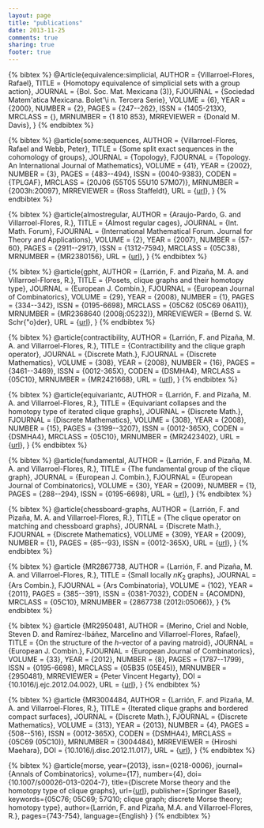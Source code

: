 ```yaml
---
layout: page
title: "publications"
date: 2013-11-25
comments: true
sharing: true
footer: true
---
```


{% bibtex %}
@Article{equivalence:simplicial,
    AUTHOR = {Villarroel-Flores, Rafael},
     TITLE = {Homotopy equivalence of simplicial sets with a group action},
   JOURNAL = {Bol. Soc. Mat. Mexicana (3)},
  FJOURNAL = {Sociedad Matem\'atica Mexicana. Bolet\'\i n. Tercera Serie},
    VOLUME = {6},
      YEAR = {2000},
    NUMBER = {2},
     PAGES = {247--262},
      ISSN = {1405-213X},
   MRCLASS = {},
  MRNUMBER = {1 810 853},
MRREVIEWER = {Donald M. Davis},
}
{% endbibtex %}

{% bibtex %}
@article{some:sequences,
   AUTHOR = {Villarroel-Flores, Rafael and Webb, Peter},
     TITLE = {Some split exact sequences in the cohomology of groups},
   JOURNAL = {Topology},
  FJOURNAL = {Topology. An International Journal of Mathematics},
    VOLUME = {41},
      YEAR = {2002},
    NUMBER = {3},
     PAGES = {483--494},
      ISSN = {0040-9383},
     CODEN = {TPLGAF},
   MRCLASS = {20J06 (55T05 55U10 57M07)},
  MRNUMBER = {2003h:20097},
MRREVIEWER = {Ross Staffeldt},
URL = {[url](http://dx.doi.org/10.1016/S0040-9383(01)00012-X)},
}
{% endbibtex %}

{% bibtex %}
@article{almostregular,
    AUTHOR = {Araujo-Pardo, G. and Villarroel-Flores, R.},
     TITLE = {Almost regular cages},
   JOURNAL = {Int. Math. Forum},
  FJOURNAL = {International Mathematical Forum. Journal for Theory and
              Applications},
    VOLUME = {2},
      YEAR = {2007},
    NUMBER = {57-60},
     PAGES = {2911--2917},
      ISSN = {1312-7594},
   MRCLASS = {05C38},
  MRNUMBER = {MR2380156},
  URL = {[url](http://www.m-hikari.com/imf-password2007/57-60-2007/index.html)},
}
{% endbibtex %}

{% bibtex %}
@article{gpht,
   AUTHOR = {Larrión, F. and Pizaña, M. A. and Villarroel-Flores,
              R.},
     TITLE = {Posets, clique graphs and their homotopy type},
   JOURNAL = {European J. Combin.},
  FJOURNAL = {European Journal of Combinatorics},
    VOLUME = {29},
      YEAR = {2008},
    NUMBER = {1},
     PAGES = {334--342},
      ISSN = {0195-6698},
   MRCLASS = {05C62 (05C69 06A11)},
  MRNUMBER = {MR2368640 (2008j:05232)},
MRREVIEWER = {Bernd S. W. Schr{\"o}der},
URL = {[url](http://dx.doi.org/10.1016/j.ejc.2006.04.012)},
}
{% endbibtex %}


{% bibtex %}
@article{contractibility,
   AUTHOR = {Larrión, F. and Pizaña, M. A. and Villarroel-Flores,
              R.},
     TITLE = {Contractibility and the clique graph operator},
   JOURNAL = {Discrete Math.},
  FJOURNAL = {Discrete Mathematics},
    VOLUME = {308},
      YEAR = {2008},
    NUMBER = {16},
     PAGES = {3461--3469},
      ISSN = {0012-365X},
     CODEN = {DSMHA4},
   MRCLASS = {05C10},
  MRNUMBER = {MR2421668},
  URL = {[url](http://dx.doi.org/10.1016/j.disc.2007.07.004)},
}
{% endbibtex %}

{% bibtex %}
@article{equivariantc,
    AUTHOR = {Larrión, F. and Pizaña, M. A. and Villarroel-Flores,
              R.},
     TITLE = {Equivariant collapses and the homotopy type of iterated clique
              graphs},
   JOURNAL = {Discrete Math.},
  FJOURNAL = {Discrete Mathematics},
    VOLUME = {308},
      YEAR = {2008},
    NUMBER = {15},
     PAGES = {3199--3207},
      ISSN = {0012-365X},
     CODEN = {DSMHA4},
   MRCLASS = {05C10},
  MRNUMBER = {MR2423402},
  URL = {[url](http://dx.doi.org/10.1016/j.disc.2007.06.021)},
}
{% endbibtex %}

{% bibtex %}
@article{fundamental,
   AUTHOR = {Larrión, F. and Pizaña, M. A. and Villarroel-Flores,
              R.},
     TITLE = {The fundamental group of the clique graph},
   JOURNAL = {European J. Combin.},
  FJOURNAL = {European Journal of Combinatorics},
    VOLUME = {30},
      YEAR = {2009},
    NUMBER = {1},
     PAGES = {288--294},
      ISSN = {0195-6698},
	  URL = {[url](http://dx.doi.org/10.1016/j.ejc.2007.12.006)},
}
{% endbibtex %}

{% bibtex %}
@article{chessboard-graphs,
   AUTHOR = {Larrión, F. and Pizaña, M. A. and Villarroel-Flores,
              R.},
     TITLE = {The clique operator on matching and chessboard graphs},
   JOURNAL = {Discrete Math.},
  FJOURNAL = {Discrete Mathematics},
    VOLUME = {309},
      YEAR = {2009},
    NUMBER = {1},
     PAGES = {85--93},
      ISSN = {0012-365X},
	  URL = {[url](http://dx.doi.org/10.1016/j.disc.2007.12.047)},
}
{% endbibtex %}

{% bibtex %}
@article {MR2867738,
    AUTHOR = {Larrión, F. and Pizaña, M. A. and Villarroel-Flores,
              R.},
     TITLE = {Small locally $nK_{2}$ graphs},
   JOURNAL = {Ars Combin.},
  FJOURNAL = {Ars Combinatoria},
    VOLUME = {102},
      YEAR = {2011},
     PAGES = {385--391},
      ISSN = {0381-7032},
     CODEN = {ACOMDN},
   MRCLASS = {05C10},
  MRNUMBER = {2867738 (2012i:05066)},
}
{% endbibtex %}

{% bibtex %}
@article {MR2950481,
    AUTHOR = {Merino, Criel and Noble, Steven D. and
              Ramírez-Ibáñez, Marcelino and
              Villarroel-Flores, Rafael},
     TITLE = {On the structure of the $h$-vector of a paving matroid},
   JOURNAL = {European J. Combin.},
  FJOURNAL = {European Journal of Combinatorics},
    VOLUME = {33},
      YEAR = {2012},
    NUMBER = {8},
     PAGES = {1787--1799},
      ISSN = {0195-6698},
   MRCLASS = {05B35 (05E45)},
  MRNUMBER = {2950481},
MRREVIEWER = {Peter Vincent Hegarty},
       DOI = {10.1016/j.ejc.2012.04.002},
       URL = {[url](http://dx.doi.org/10.1016/j.ejc.2012.04.002)},
}
{% endbibtex %}

{% bibtex %}
@article {MR3004484,
    AUTHOR = {Larrión, F. and Pizaña, M. A. and Villarroel-Flores,
              R.},
     TITLE = {Iterated clique graphs and bordered compact surfaces},
   JOURNAL = {Discrete Math.},
  FJOURNAL = {Discrete Mathematics},
    VOLUME = {313},
      YEAR = {2013},
    NUMBER = {4},
     PAGES = {508--516},
      ISSN = {0012-365X},
     CODEN = {DSMHA4},
   MRCLASS = {05C69 (05C10)},
  MRNUMBER = {3004484},
MRREVIEWER = {Hiroshi Maehara},
       DOI = {10.1016/j.disc.2012.11.017},
       URL = {[url](http://dx.doi.org/10.1016/j.disc.2012.11.017)},
}
{% endbibtex %}

{% bibtex %}
@article{morse,
year={2013},
issn={0218-0006},
journal={Annals of Combinatorics},
volume={17},
number={4},
doi={10.1007/s00026-013-0204-7},
title={Discrete Morse theory and the homotopy type of clique graphs},
url={[url](http://dx.doi.org/10.1007/s00026-013-0204-7)},
publisher={Springer Basel},
keywords={05C76; 05C69; 57Q10; clique graph; discrete Morse theory; homotopy type},
author={Larrión, F. and Pizaña, M.A. and Villarroel-Flores, R.},
pages={743-754},
language={English}
}
{% endbibtex %}


